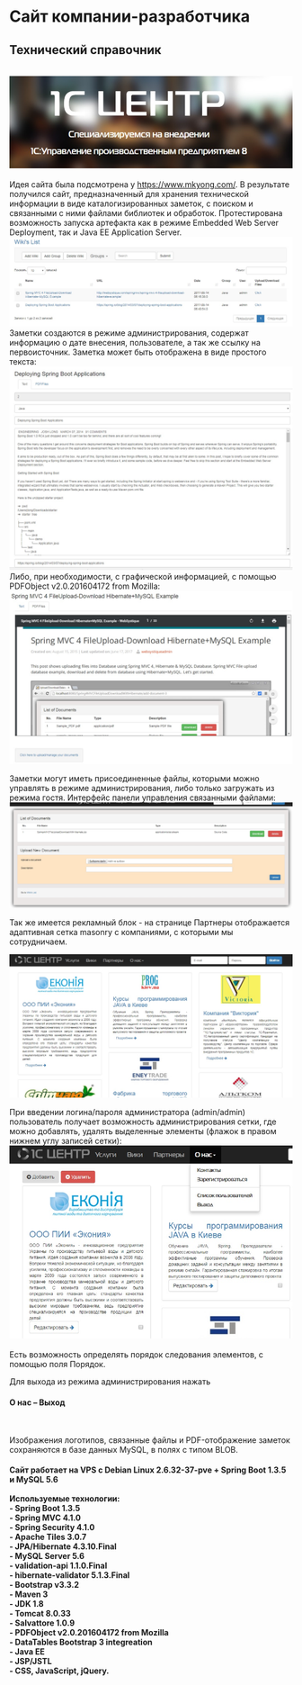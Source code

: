 # Сайт компании-разработчика

<h2>Технический справочник</h2> <br>
<a href="http://1c-centre.com/"><img style="max-width:100%;" alt="WebSite" src="https://github.com/skpavlenko/WS/blob/master/screenshots/Title.jpg"></a>
<br><br>
Идея сайта была подсмотрена у <a href="https://www.mkyong.com/">https://www.mkyong.com/</a>. В результате получился сайт, предназначенный для хранения технической информации в виде каталогизированных заметок, с поиском и связанными с ними файлами библиотек и обработок.
Протестирована возможность запуска артефакта как в режиме Embedded Web Server Deployment, так и Java EE Application Server.
<a href="http://1c-centre.com/wiki"><img style="max-width:100%;" alt="Wiki's" src="https://github.com/skpavlenko/WS/blob/master/screenshots/wikislist.jpg"></a>
<br> 
Заметки создаются в режиме администрирования, содержат информацию о дате внесения, пользователе, а так же ссылку на первоисточник. 
Заметка может быть отображена в виде простого текста:
<img style="max-width:100%;" alt="Partners" src="https://github.com/skpavlenko/WS/blob/master/screenshots/PlainText.jpg">
Либо, при необходимости, с графической информацией, с помощью PDFObject v2.0.201604172 from Mozilla:
<img style="max-width:100%;" alt="Partners" src="https://github.com/skpavlenko/WS/blob/master/screenshots/PDFViewing.jpg">

Заметки могут иметь присоединенные файлы, которыми можно управлять в режиме администрирования, либо только загружать из режима гостя. Интерфейс панели управления связанными файлами:
<img style="max-width:100%;" alt="Partners" src="https://github.com/skpavlenko/WS/blob/master/screenshots/ManageDocuments.jpg">

Так же имеется рекламный блок - на странице Партнеры отображается адаптивная сетка 
masonry с компаниями, с которыми мы сотрудничаем.<br> 

<a href="http://1c-centre.com/partnerslist"><img style="max-width:100%;" alt="WebSite" src="https://github.com/skpavlenko/WS/blob/master/screenshots/Partners.jpg"></a>
<br> 

При введении логина/пароля администратора (admin/admin) пользователь получает возможность администрирования сетки, 
где можно добавлять, удалять выделенные элементы (флажок в правом нижнем углу записей сетки): <br> 
<img style="max-width:100%;" alt="Partners" src="https://github.com/skpavlenko/WS/blob/master/screenshots/Partners_edit.jpg"><br> <br>
Есть возможность определять порядок следования элементов, с помощью поля Порядок. <br>

Для выхода из режима администрирования нажать <h4>О нас – Выход</h4><br>

Изображения логотипов, связанные файлы и PDF-отображение заметок сохраняются в базе данных MySQL, в полях с типом BLOB.<br>

<h4>Сайт работает на VPS с Debian Linux 2.6.32-37-pve + Spring Boot 1.3.5 и MySQL 5.6<br><br>
Используемые технологии: <br>
- Spring Boot 1.3.5<br>
- Spring MVC 4.1.0<br>
- Spring Security 4.1.0<br>
- Apache Tiles 3.0.7<br>
- JPA/Hibernate 4.3.10.Final<br>
- MySQL Server 5.6<br>
- validation-api 1.1.0.Final<br>
- hibernate-validator 5.1.3.Final<br>
- Bootstrap v3.3.2<br>
- Maven 3<br>
- JDK 1.8<br>
- Tomcat 8.0.33<br>
- Salvattore 1.0.9<br>
- PDFObject v2.0.201604172 from Mozilla<br>
- DataTables Bootstrap 3 integreation<br>
- Java EE<br>
- JSP/JSTL<br>
- CSS, JavaScript, jQuery.<br>
</h4>

